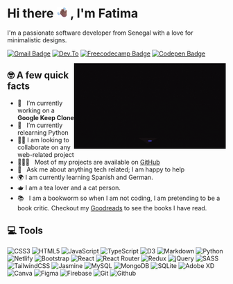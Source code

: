 # Hi there <img src="waving-hand.png" width="25"> ,  I'm Fatima

I'm a passionate software developer from Senegal with a love for minimalistic designs.

[![Gmail Badge](https://img.shields.io/badge/-Gmail-c14438?style=flat-square&logo=Gmail&logoColor=white)](mailto:fatimanndiaye@gmail.com)
[![Dev.To](https://img.shields.io/badge/Dev.To-0a0a0a?style=flat-square&logo=dev.to&logoColor=white)](https://dev.to/fatimaxs)
[![Freecodecamp Badge](https://img.shields.io/badge/-FreeCodeCamp-0a0a23?style=flat-square&logo=FreeCodeCamp&logoColor=white)](https://www.freecodecamp.org/fatima_)
[![Codepen Badge](https://img.shields.io/badge/-Codepen-000?style=flat-square&logo=Codepen&logoColor=white)](https://codepen.io/fatima_xs)

<img align="right" alt="GIF" src="giphy.gif" width="350px"/>

## 🤓 A few quick facts

- 🔭 &nbsp; I’m currently working on a **Google Keep Clone**
- 🌱 &nbsp; I’m currently relearning Python
- 🤝🏽 I am looking to collaborate on any web-related project
- 👨🏻‍💻 &nbsp; Most of my projects are available on [GitHub](https://github.com/fatima-xs?tab=repositories)
- 💬 &nbsp; Ask me about anything tech related; I am happy to help
- 🌍 I am currently learning Spanish and German.
- 🫖 I am a tea lover and a cat person.
- 📚 &nbsp; I am a bookworm so  when I am not coding, I am pretending to be a book critic. Checkout my [Goodreads](https://www.goodreads.com/blue-xs) to see the books I have read.

## 💻 Tools

![CSS3](https://img.shields.io/badge/css3-%231572B6.svg?style=flat&logo=css3&logoColor=white)
![HTML5](https://img.shields.io/badge/html5-%23E34F26.svg?style=flat&logo=html5&logoColor=white)
![JavaScript](https://img.shields.io/badge/javascript-%23323330.svg?style=flat&logo=javascript&logoColor=%23F7DF1E)
![TypeScript](https://img.shields.io/badge/typescript-%23007ACC.svg?style=flat&logo=typescript&logoColor=white)
![D3](https://img.shields.io/badge/D3-%23323330.svg?style=flat&logo=D3.js&logoColor=%#323330)
![Markdown](https://img.shields.io/badge/markdown-%23000000.svg?style=flat&logo=markdown&logoColor=white)
![Python](https://img.shields.io/badge/python-3670A0?style=flat&logo=python&logoColor=ffdd54)
![Netlify](https://img.shields.io/badge/netlify-%23000000.svg?style=flat&logo=netlify&logoColor=#00C7B7)
![Bootstrap](https://img.shields.io/badge/bootstrap-%23563D7C.svg?style=flat&logo=bootstrap&logoColor=white)
![React](https://img.shields.io/badge/react-%2320232a.svg?style=flat&logo=react&logoColor=%2361DAFB)
![React Router](https://img.shields.io/badge/react%20router-%2320232a.svg?style=flat&logo=reactrouter&logoColor=%#F7DF1E)
![Redux](https://img.shields.io/badge/redux-%23593d88.svg?style=flat&logo=redux&logoColor=white)
![jQuery](https://img.shields.io/badge/jQuery-%2300519e.svg?style=flat&logo=jquery&logoColor=white)
![SASS](https://img.shields.io/badge/SASS-hotpink.svg?style=flat&logo=SASS&logoColor=white)
![TailwindCSS](https://img.shields.io/badge/tailwindcss-%2338B2AC.svg?style=flat&logo=tailwind-css&logoColor=white)
![Jasmine](https://img.shields.io/badge/jasmine-%238A4182.svg?style=flat&logo=jasmine&logoColor=white)
![MySQL](https://img.shields.io/badge/mysql-%2300f.svg?style=flat&logo=mysql&logoColor=white)
![MongoDB](https://img.shields.io/badge/MongoDB-%234ea94b.svg?style=flat&logo=mongodb&logoColor=white)
![SQLite](https://img.shields.io/badge/sqlite-%2307405e.svg?style=flat&logo=sqlite&logoColor=white)
![Adobe XD](https://img.shields.io/badge/Adobe%20XD-470137?style=flat&logo=Adobe%20XD&logoColor=#FF61F6)
![Canva](https://img.shields.io/badge/Canva-%2300C4CC.svg?style=flat&logo=Canva&logoColor=white)
![Figma](https://img.shields.io/badge/figma-%23F24E1E.svg?style=flat&logo=figma&logoColor=white)
![Firebase](https://img.shields.io/badge/firebase-%23F24E1E.svg?style=flat&logo=firebase&logoColor=white)
![Git](https://img.shields.io/badge/git-%23000000.svg?style=flat&logo=git&logoColor=orange)
![Github](https://img.shields.io/badge/github-%2320232a.svg?style=flat&logo=github&logoColor=white)
